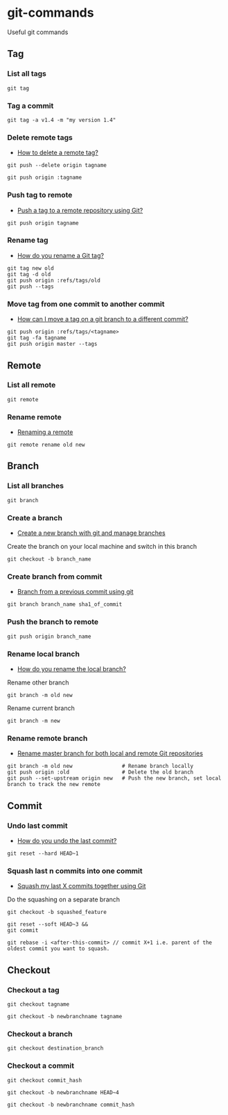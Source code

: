 # git-commands
Useful git commands

Tag
--

### List all tags

```
git tag
```

### Tag a commit

```
git tag -a v1.4 -m "my version 1.4"
```

### Delete remote tags

- [How to delete a remote tag?](http://stackoverflow.com/a/5480292/1418457)

```
git push --delete origin tagname
```

```
git push origin :tagname
```

### Push tag to remote

- [Push a tag to a remote repository using Git?](http://stackoverflow.com/a/5195913/1418457)

```
git push origin tagname
```

### Rename tag

- [How do you rename a Git tag?](http://stackoverflow.com/a/5719854/1418457)

```
git tag new old
git tag -d old
git push origin :refs/tags/old
git push --tags
```

### Move tag from one commit to another commit

- [How can I move a tag on a git branch to a different commit?](http://stackoverflow.com/a/8044605/1418457)

```
git push origin :refs/tags/<tagname>
git tag -fa tagname
git push origin master --tags
```

Remote
--

### List all remote

```
git remote
```

### Rename remote

- [Renaming a remote](https://help.github.com/articles/renaming-a-remote/)

```
git remote rename old new
```

Branch
--

### List all branches

```
git branch
```

### Create a branch

- [Create a new branch with git and manage branches](https://github.com/Kunena/Kunena-Forum/wiki/Create-a-new-branch-with-git-and-manage-branches)

Create the branch on your local machine and switch in this branch

```
git checkout -b branch_name
```

### Create branch from commit

- [Branch from a previous commit using git](http://stackoverflow.com/a/2816728/1418457)

```
git branch branch_name sha1_of_commit
```

### Push the branch to remote

```
git push origin branch_name
```

### Rename local branch

- [How do you rename the local branch?](http://stackoverflow.com/a/6591218/1418457)

Rename other branch

```
git branch -m old new
```

Rename current branch

```
git branch -m new
```

### Rename remote branch

- [Rename master branch for both local and remote Git repositories](http://stackoverflow.com/a/16220970/1418457)

```
git branch -m old new                # Rename branch locally    
git push origin :old                 # Delete the old branch    
git push --set-upstream origin new   # Push the new branch, set local branch to track the new remote
```

Commit
--

### Undo last commit

- [How do you undo the last commit?](http://stackoverflow.com/a/6866485/1418457)

```
git reset --hard HEAD~1
```

### Squash last n commits into one commit

- [Squash my last X commits together using Git](http://stackoverflow.com/questions/5189560/squash-my-last-x-commits-together-using-git)

Do the squashing on a separate branch
```
git checkout -b squashed_feature
```

```
git reset --soft HEAD~3 &&
git commit
```

```
git rebase -i <after-this-commit> // commit X+1 i.e. parent of the oldest commit you want to squash.
```

Checkout
--

### Checkout a tag

```
git checkout tagname
```

```
git checkout -b newbranchname tagname
```

### Checkout a branch

```
git checkout destination_branch
```

### Checkout a commit

```
git checkout commit_hash
```

```
git checkout -b newbranchname HEAD~4
```

```
git checkout -b newbranchname commit_hash
```
